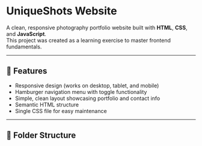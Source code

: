 # UniqueShots Website




A clean, responsive photography portfolio website built with **HTML**, **CSS**, and **JavaScript**.  
This project was created as a learning exercise to master frontend fundamentals.

---

## 🚀 Features

- Responsive design (works on desktop, tablet, and mobile)
- Hamburger navigation menu with toggle functionality
- Simple, clean layout showcasing portfolio and contact info
- Semantic HTML structure
- Single CSS file for easy maintenance

---

## 📂 Folder Structure

